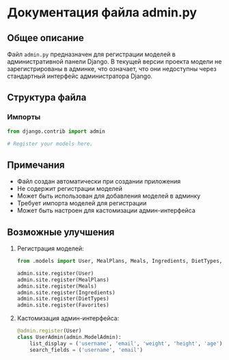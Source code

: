 # Документация файла admin.py

## Общее описание
Файл `admin.py` предназначен для регистрации моделей в административной панели Django. В текущей версии проекта модели не зарегистрированы в админке, что означает, что они недоступны через стандартный интерфейс администратора Django.

## Структура файла

### Импорты
```python
from django.contrib import admin

# Register your models here.
```

## Примечания
- Файл создан автоматически при создании приложения
- Не содержит регистрации моделей
- Может быть использован для добавления моделей в админку
- Требует импорта моделей для регистрации
- Может быть настроен для кастомизации админ-интерфейса

## Возможные улучшения
1. Регистрация моделей:
   ```python
   from .models import User, MealPlans, Meals, Ingredients, DietTypes, Favorites
   
   admin.site.register(User)
   admin.site.register(MealPlans)
   admin.site.register(Meals)
   admin.site.register(Ingredients)
   admin.site.register(DietTypes)
   admin.site.register(Favorites)
   ```

2. Кастомизация админ-интерфейса:
   ```python
   @admin.register(User)
   class UserAdmin(admin.ModelAdmin):
       list_display = ('username', 'email', 'weight', 'height', 'age')
       search_fields = ('username', 'email')
   ``` 